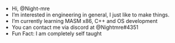 - Hi, @Night-mre
- I’m interested in engineering in general, I just like to make things.
- I’m currently learning MASM x86, C++ and OS development
- You can contact me via discord at @Nightmre#4351
- Fun Fact: I am completely self taught

<!---
Night-mre/Night-mre is a ✨ special ✨ repository because its `README.md` (this file) appears on your GitHub profile.
You can click the Preview link to take a look at your changes.
--->
